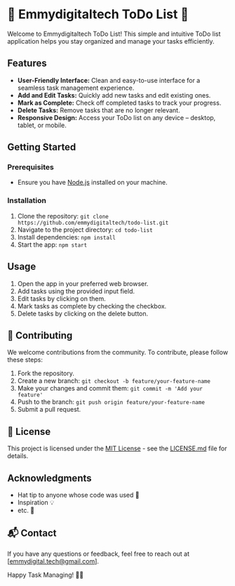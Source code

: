 # 🚀 Emmydigitaltech ToDo List 📝

Welcome to Emmydigitaltech ToDo List! This simple and intuitive ToDo list application helps you stay organized and manage your tasks efficiently.

## Features

- **User-Friendly Interface:** Clean and easy-to-use interface for a seamless task management experience.
- **Add and Edit Tasks:** Quickly add new tasks and edit existing ones.
- **Mark as Complete:** Check off completed tasks to track your progress.
- **Delete Tasks:** Remove tasks that are no longer relevant.
- **Responsive Design:** Access your ToDo list on any device – desktop, tablet, or mobile.

## Getting Started

### Prerequisites

- Ensure you have [Node.js](https://nodejs.org/) installed on your machine.

### Installation

1. Clone the repository: `git clone https://github.com/emmydigitaltech/todo-list.git`
2. Navigate to the project directory: `cd todo-list`
3. Install dependencies: `npm install`
4. Start the app: `npm start`

## Usage

1. Open the app in your preferred web browser.
2. Add tasks using the provided input field.
3. Edit tasks by clicking on them.
4. Mark tasks as complete by checking the checkbox.
5. Delete tasks by clicking on the delete button.

## 🤝 Contributing

We welcome contributions from the community. To contribute, please follow these steps:

1. Fork the repository.
2. Create a new branch: `git checkout -b feature/your-feature-name`
3. Make your changes and commit them: `git commit -m 'Add your feature'`
4. Push to the branch: `git push origin feature/your-feature-name`
5. Submit a pull request.

## 📄 License

This project is licensed under the [MIT License](LICENSE.md) - see the [LICENSE.md](LICENSE.md) file for details.

## Acknowledgments

- Hat tip to anyone whose code was used 🎩
- Inspiration 💡
- etc. 🌟

## 📬 Contact

If you have any questions or feedback, feel free to reach out at [emmydigital.tech@gmail.com].

Happy Task Managing! 🚀✨
